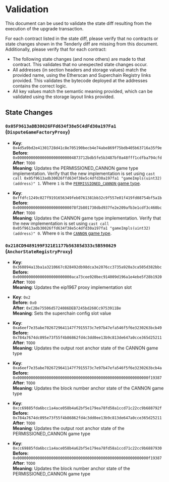 # Validation

This document can be used to validate the state diff resulting from the execution of the upgrade
transaction.

For each contract listed in the state diff, please verify that no contracts or state changes shown in the Tenderly diff are missing from this document. Additionally, please verify that for each contract:

- The following state changes (and none others) are made to that contract. This validates that no unexpected state changes occur.
- All addresses (in section headers and storage values) match the provided name, using the Etherscan and Superchain Registry links provided. This validates the bytecode deployed at the addresses contains the correct logic.
- All key values match the semantic meaning provided, which can be validated using the storage layout links provided.

## State Changes

### `0x05F9613aDB30026FFd634f38e5C4dFd30a197Fa1` (`DisputeGameFactoryProxy`)

- **Key**: `0x4d5a9bd2e41301728d41c8e705190becb4e74abe869f75bdb405b63716a35f9e` <br/>
  **Before**: `0x0000000000000000000000004873712bdb5fe5b3487bf0a48fff1cdfba794cfd` <br/>
  **After**: `TODO` <br/>
  **Meaning**: Updates the PERMISSIONED_CANNON game type implementation. Verify that the new implementation is set using `cast call 0x05f9613adb30026ffd634f38e5c4dfd30a197fa1 "gameImpls(uint32)(address)" 1`. Where `1` is the [`PERMISSIONED_CANNON` game type](https://github.com/ethereum-optimism/optimism/blob/op-contracts/v1.4.0/packages/contracts-bedrock/src/dispute/lib/Types.sol#L31).

- **Key**: `0xffdfc1249c027f9191656349feb0761381bb32c9f557e01f419fd08754bf5a1b` <br/>
  **Before**: `0x00000000000000000000000078f2b801730dbd937fe2e209afb3e1cdf3c460bc` <br/>
  **After**: `TODO` <br/>
  **Meaning**: Updates the CANNON game type implementation. Verify that the new implementation is set using `cast call 0x05f9613adb30026ffd634f38e5c4dfd30a197fa1 "gameImpls(uint32)(address)" 0`. Where `0` is the [`CANNON` game type](https://github.com/ethereum-optimism/optimism/blob/op-contracts/v1.4.0/packages/contracts-bedrock/src/dispute/lib/Types.sol#L28).

### `0x218CD9489199F321E1177b56385d333c5B598629` (`AnchorStateRegistryProxy`)

- **Key**: `0x360894a13ba1a3210667c828492db98dca3e2076cc3735a920a3ca505d382bbc` <br/>
  **Before:** `0x000000000000000000000000aca73cee920bec914009d196a1e4ebe5f28b1920` <br/>
  **After**: `TODO` <br/>
  **Meaning**: Updates the eip1967 proxy implementation slot <br/>

- **Key**: `0x2` <br/>
  **Before:** `0x0` <br/>
  **After**: `0xC2Be75506d5724086DEB7245bd260Cc9753911Be` <br/>
  **Meaning**: Sets the superchain config slot value <br/>


- **Key**: `0xa6eef7e35abe7026729641147f7915573c7e97b47efa546f5f6e3230263bcb49` <br/>
  **Before:** `0x784a7674dc095e73f55f4b86862fd4c3dd0ee13b9c813de647a0cce365d25211` <br/>
  **After**: `TODO` <br/>
  **Meaning**: Updates the output root anchor state of the CANNON game type <br/>

- **Key**: `0xa6eef7e35abe7026729641147f7915573c7e97b47efa546f5f6e3230263bcb4a` <br/>
  **Before:** `0x0000000000000000000000000000000000000000000000000000000000f19387` <br/>
  **After**: `TODO` <br/>
  **Meaning**: Updates the block number anchor state of the CANNON game type <br/>

- **Key**: `0xcc69885fda6bcc1a4ace058b4a62bf5e179ea78fd58a1ccd71c22cc9b688792f` <br/>
  **Before:** `0x784a7674dc095e73f55f4b86862fd4c3dd0ee13b9c813de647a0cce365d25211` <br/>
  **After**: `TODO` <br/>
  **Meaning**: Updates the output root anchor state of the PERMISSIONED_CANNON game type <br/>

- **Key**: `0xcc69885fda6bcc1a4ace058b4a62bf5e179ea78fd58a1ccd71c22cc9b6887930` <br/>
  **Before:** `0x0000000000000000000000000000000000000000000000000000000000f19387` <br/>
  **After**: `TODO` <br/>
  **Meaning**: Updates the block number anchor state of the PERMISSIONED_CANNON game type <br/>
